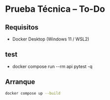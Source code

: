 # Prueba Técnica – To-Do 

## Requisitos
- Docker Desktop (Windows 11 / WSL2)

## test
- docker compose run --rm api pytest -q


## Arranque
```bash
docker compose up --build
